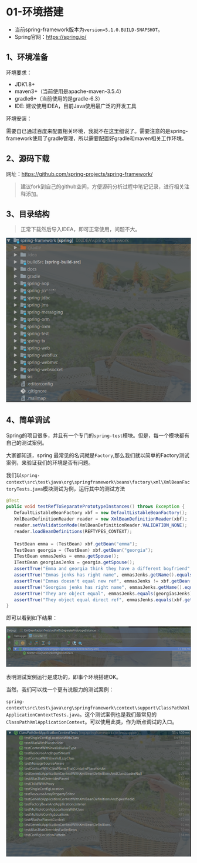 # 01-环境搭建

- 当前spring-framework版本为`version=5.1.0.BUILD-SNAPSHOT`。
- Spring官网：https://spring.io/

## 1、环境准备

环境要求：

- JDK1.8+
- maven3+（当前使用是apache-maven-3.5.4）
- gradle6+（当前使用的是gradle-6.3）
- IDE: 建议使用IDEA，目前Java使用最广泛的开发工具

环境安装：

​	需要自已通过百度来配置相关环境，我就不在这里细说了。需要注意的是spring-framework使用了gradle管理，所以需要配置好gradle和maven相关工作环境。

## 2、源码下载

网址：https://github.com/spring-projects/spring-framework/

> 建议fork到自己的github空间，方便源码分析过程中笔记记录，进行相关注释添加。

## 3、目录结构

> 正常下载然后导入IDEA，即可正常使用，问题不大。

![image-20201012125906804](images/Spring5.1.X源码目录结构/image-20201012125906804.png)

## 4、简单调试

Spring的项目很多，并且有一个专门的`spring-test`模块。但是，每一个模块都有自己的测试案例。

大家都知道，spring 最常见的名词就是`Factory`,那么我们就以简单的Factory测试案例，来验证我们的环境是否有问题。

我们以`spring-context\src\test\java\org\springframework\beans\factory\xml\XmlBeanFactoryTests.java`模块测试为例，运行其中的测试方法

```java
@Test
public void testRefToSeparatePrototypeInstances() throws Exception {
   DefaultListableBeanFactory xbf = new DefaultListableBeanFactory();
   XmlBeanDefinitionReader reader = new XmlBeanDefinitionReader(xbf);
   reader.setValidationMode(XmlBeanDefinitionReader.VALIDATION_NONE);
   reader.loadBeanDefinitions(REFTYPES_CONTEXT);

   TestBean emma = (TestBean) xbf.getBean("emma");
   TestBean georgia = (TestBean) xbf.getBean("georgia");
   ITestBean emmasJenks = emma.getSpouse();
   ITestBean georgiasJenks = georgia.getSpouse();
   assertTrue("Emma and georgia think they have a different boyfriend", emmasJenks != georgiasJenks);
   assertTrue("Emmas jenks has right name", emmasJenks.getName().equals("Andrew"));
   assertTrue("Emmas doesn't equal new ref", emmasJenks != xbf.getBean("jenks"));
   assertTrue("Georgias jenks has right name", emmasJenks.getName().equals("Andrew"));
   assertTrue("They are object equal", emmasJenks.equals(georgiasJenks));
   assertTrue("They object equal direct ref", emmasJenks.equals(xbf.getBean("jenks")));
}
```

即可以看到如下结果：

![image-20201012132454948](images/01-环境搭建/image-20201012132454948.png)

表明测试案例运行是成功的，即事个环境搭建OK。

当然，我们可以找一个更有说服力的测试案例：

`spring-context\src\test\java\org\springframework\context\support\ClassPathXmlApplicationContextTests.java`。这个测试案例也是我们最常见的`ClassPathXmlApplicationContext`。可以使用此类，作为断点调试的入口。

![image-20211202221514344](images/01-环境搭建/image-20211202221514344.png)

